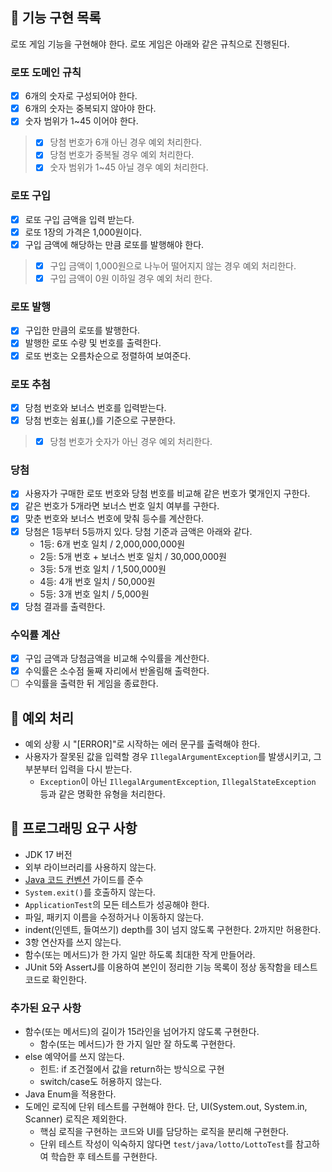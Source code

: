 ## 🚀 기능 구현 목록

로또 게임 기능을 구현해야 한다. 로또 게임은 아래와 같은 규칙으로 진행된다.

### 로또 도메인 규칙

- [X] 6개의 숫자로 구성되어야 한다.
- [X] 6개의 숫자는 중복되지 않아야 한다.
- [X] 숫자 범위가 1~45 이어야 한다.

> - [X] 당첨 번호가 6개 아닌 경우 예외 처리한다.
> - [X] 당첨 번호가 중복될 경우 예외 처리한다.
> - [X] 숫자 범위가 1~45 아닐 경우 예외 처리한다.

### 로또 구입

- [X] 로또 구입 금액을 입력 받는다.
- [X] 로또 1장의 가격은 1,000원이다.
- [X] 구입 금액에 해당하는 만큼 로또를 발행해야 한다.

> - [X] 구입 금액이 1,000원으로 나누어 떨어지지 않는 경우 예외 처리한다.
> - [X] 구입 금액이 0원 이하일 경우 예외 처리 한다.

### 로또 발행

- [X] 구입한 만큼의 로또를 발행한다.
- [X] 발행한 로또 수량 및 번호를 출력한다.
- [X] 로또 번호는 오름차순으로 정렬하여 보여준다.

### 로또 추첨

- [X] 당첨 번호와 보너스 번호를 입력받는다.
- [X] 당첨 번호는 쉼표(,)를 기준으로 구분한다.

> - [X] 당첨 번호가 숫자가 아닌 경우 예외 처리한다.

### 당첨

- [X] 사용자가 구매한 로또 번호와 당첨 번호를 비교해 같은 번호가 몇개인지 구한다.
- [X] 같은 번호가 5개라면 보너스 번호 일치 여부를 구한다.
- [X] 맞춘 번호와 보너스 번호에 맞춰 등수를 계산한다.
- [X] 당첨은 1등부터 5등까지 있다. 당첨 기준과 금액은 아래와 같다.
    - 1등: 6개 번호 일치 / 2,000,000,000원
    - 2등: 5개 번호 + 보너스 번호 일치 / 30,000,000원
    - 3등: 5개 번호 일치 / 1,500,000원
    - 4등: 4개 번호 일치 / 50,000원
    - 5등: 3개 번호 일치 / 5,000원
- [X] 당첨 결과를 출력한다.

### 수익률 계산

- [X] 구입 금액과 당첨금액을 비교해 수익률을 계산한다.
- [X] 수익률은 소수점 둘째 자리에서 반올림해 출력한다.
- [ ] 수익률을 출력한 뒤 게임을 종료한다.

## 🚨 예외 처리

- 예외 상황 시 "[ERROR]"로 시작하는 에러 문구를 출력해야 한다.
- 사용자가 잘못된 값을 입력할 경우 `IllegalArgumentException`를 발생시키고, 그 부분부터 입력을 다시
  받는다.
    - `Exception`이 아닌 `IllegalArgumentException`, `IllegalStateException` 등과 같은 명확한 유형을 처리한다.

## 🎯 프로그래밍 요구 사항

- JDK 17 버전
- 외부 라이브러리를 사용하지 않는다.
- [Java 코드 컨벤션](https://github.com/woowacourse/woowacourse-docs/tree/master/styleguide/java) 가이드를
  준수
- `System.exit()`를 호출하지 않는다.
- `ApplicationTest`의 모든 테스트가 성공해야 한다.
- 파일, 패키지 이름을 수정하거나 이동하지 않는다.
- indent(인덴트, 들여쓰기) depth를 3이 넘지 않도록 구현한다. 2까지만 허용한다.
- 3항 연산자를 쓰지 않는다.
- 함수(또는 메서드)가 한 가지 일만 하도록 최대한 작게 만들어라.
- JUnit 5와 AssertJ를 이용하여 본인이 정리한 기능 목록이 정상 동작함을 테스트 코드로 확인한다.

### 추가된 요구 사항

- 함수(또는 메서드)의 길이가 15라인을 넘어가지 않도록 구현한다.
    - 함수(또는 메서드)가 한 가지 일만 잘 하도록 구현한다.
- else 예약어를 쓰지 않는다.
    - 힌트: if 조건절에서 값을 return하는 방식으로 구현
    - switch/case도 허용하지 않는다.
- Java Enum을 적용한다.
- 도메인 로직에 단위 테스트를 구현해야 한다. 단, UI(System.out, System.in, Scanner) 로직은 제외한다.
    - 핵심 로직을 구현하는 코드와 UI를 담당하는 로직을 분리해 구현한다.
    - 단위 테스트 작성이 익숙하지 않다면 `test/java/lotto/LottoTest`를 참고하여 학습한 후 테스트를 구현한다.

